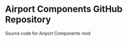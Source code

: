 Airport Components GitHub Repository
=======================

Source code for Airport Components mod
